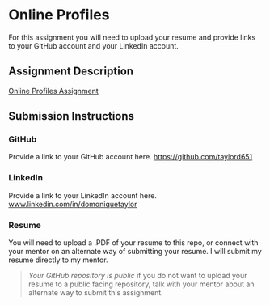 # Online Profiles
For this assignment you will need to upload your resume and provide links to your GitHub account and your LinkedIn account.

## Assignment Description
[Online Profiles Assignment](https://education.launchcode.org/liftoff/modules/assignments/online-profiles)

## Submission Instructions
 
### GitHub
Provide a link to your GitHub account here.
https://github.com/taylord651
 
### LinkedIn
Provide a link to your LinkedIn account here.
www.linkedin.com/in/domoniquetaylor

### Resume
You will need to upload a .PDF of your resume to this repo, or connect with your mentor on an alternate way of submitting your resume.
I will submit my resume directly to my mentor.

> *Your GitHub repository is public* if you do not want to upload your resume to a public facing repository, talk with your mentor about an alternate way to submit this assignment.
